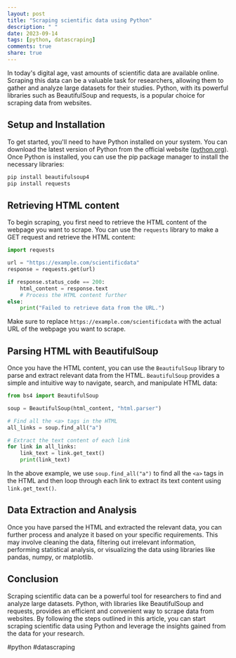 ```yaml
---
layout: post
title: "Scraping scientific data using Python"
description: " "
date: 2023-09-14
tags: [python, datascraping]
comments: true
share: true
---
```


In today's digital age, vast amounts of scientific data are available online. Scraping this data can be a valuable task for researchers, allowing them to gather and analyze large datasets for their studies. Python, with its powerful libraries such as BeautifulSoup and requests, is a popular choice for scraping data from websites. 

## Setup and Installation

To get started, you'll need to have Python installed on your system. You can download the latest version of Python from the official website ([python.org](https://www.python.org/)). Once Python is installed, you can use the pip package manager to install the necessary libraries:

```python
pip install beautifulsoup4
pip install requests
```

## Retrieving HTML content

To begin scraping, you first need to retrieve the HTML content of the webpage you want to scrape. You can use the `requests` library to make a GET request and retrieve the HTML content:

```python
import requests

url = "https://example.com/scientificdata"
response = requests.get(url)

if response.status_code == 200:
    html_content = response.text
    # Process the HTML content further
else:
    print("Failed to retrieve data from the URL.")
```

Make sure to replace `https://example.com/scientificdata` with the actual URL of the webpage you want to scrape.

## Parsing HTML with BeautifulSoup

Once you have the HTML content, you can use the `BeautifulSoup` library to parse and extract relevant data from the HTML. `BeautifulSoup` provides a simple and intuitive way to navigate, search, and manipulate HTML data:

```python
from bs4 import BeautifulSoup

soup = BeautifulSoup(html_content, "html.parser")

# Find all the <a> tags in the HTML
all_links = soup.find_all("a")

# Extract the text content of each link
for link in all_links:
    link_text = link.get_text()
    print(link_text)
```

In the above example, we use `soup.find_all("a")` to find all the `<a>` tags in the HTML and then loop through each link to extract its text content using `link.get_text()`.

## Data Extraction and Analysis

Once you have parsed the HTML and extracted the relevant data, you can further process and analyze it based on your specific requirements. This may involve cleaning the data, filtering out irrelevant information, performing statistical analysis, or visualizing the data using libraries like pandas, numpy, or matplotlib.

## Conclusion

Scraping scientific data can be a powerful tool for researchers to find and analyze large datasets. Python, with libraries like BeautifulSoup and requests, provides an efficient and convenient way to scrape data from websites. By following the steps outlined in this article, you can start scraping scientific data using Python and leverage the insights gained from the data for your research.

#python #datascraping